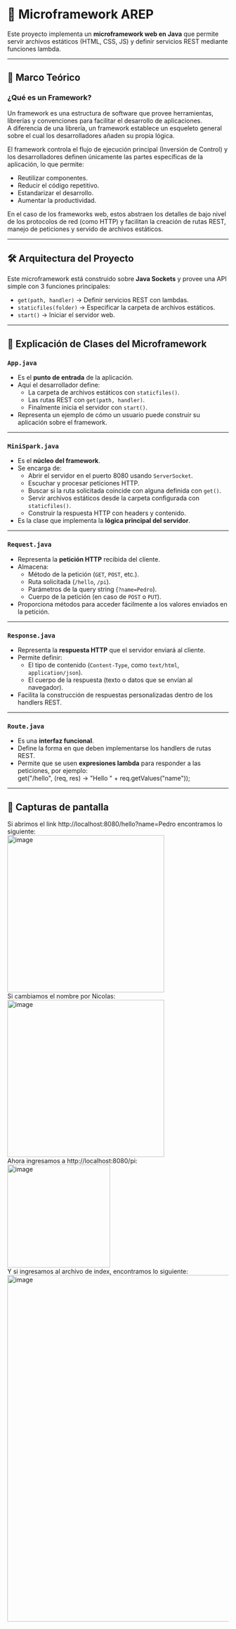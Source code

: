 # 🚀 Microframework AREP

Este proyecto implementa un **microframework web en Java** que permite servir archivos estáticos (HTML, CSS, JS) y definir servicios REST mediante funciones lambda.

---

## 📖 Marco Teórico

### ¿Qué es un Framework?
Un framework es una estructura de software que provee herramientas, librerías y convenciones para facilitar el desarrollo de aplicaciones.  
A diferencia de una librería, un framework establece un esqueleto general sobre el cual los desarrolladores añaden su propia lógica.  

El framework controla el flujo de ejecución principal (Inversión de Control) y los desarrolladores definen únicamente las partes específicas de la aplicación, lo que permite:

- Reutilizar componentes.
- Reducir el código repetitivo.
- Estandarizar el desarrollo.
- Aumentar la productividad.

En el caso de los frameworks web, estos abstraen los detalles de bajo nivel de los protocolos de red (como HTTP) y facilitan la creación de rutas REST, manejo de peticiones y servido de archivos estáticos.

---

## 🛠️ Arquitectura del Proyecto

Este microframework está construido sobre **Java Sockets** y provee una API simple con 3 funciones principales:

- `get(path, handler)` → Definir servicios REST con lambdas.  
- `staticfiles(folder)` → Especificar la carpeta de archivos estáticos.  
- `start()` → Iniciar el servidor web.  

---

## 📂 Explicación de Clases del Microframework

### `App.java`
- Es el **punto de entrada** de la aplicación.  
- Aquí el desarrollador define:  
  - La carpeta de archivos estáticos con `staticfiles()`.  
  - Las rutas REST con `get(path, handler)`.  
  - Finalmente inicia el servidor con `start()`.  
- Representa un ejemplo de cómo un usuario puede construir su aplicación sobre el framework.

---

### `MiniSpark.java`
- Es el **núcleo del framework**.  
- Se encarga de:  
  - Abrir el servidor en el puerto 8080 usando `ServerSocket`.  
  - Escuchar y procesar peticiones HTTP.  
  - Buscar si la ruta solicitada coincide con alguna definida con `get()`.  
  - Servir archivos estáticos desde la carpeta configurada con `staticfiles()`.  
  - Construir la respuesta HTTP con headers y contenido.  
- Es la clase que implementa la **lógica principal del servidor**.

---

### `Request.java`
- Representa la **petición HTTP** recibida del cliente.  
- Almacena:  
  - Método de la petición (`GET`, `POST`, etc.).  
  - Ruta solicitada (`/hello`, `/pi`).  
  - Parámetros de la query string (`?name=Pedro`).  
  - Cuerpo de la petición (en caso de `POST` o `PUT`).  
- Proporciona métodos para acceder fácilmente a los valores enviados en la petición.

---

### `Response.java`
- Representa la **respuesta HTTP** que el servidor enviará al cliente.  
- Permite definir:  
  - El tipo de contenido (`Content-Type`, como `text/html`, `application/json`).  
  - El cuerpo de la respuesta (texto o datos que se envían al navegador).  
- Facilita la construcción de respuestas personalizadas dentro de los handlers REST.

---

### `Route.java`
- Es una **interfaz funcional**.  
- Define la forma en que deben implementarse los handlers de rutas REST.  
- Permite que se usen **expresiones lambda** para responder a las peticiones, por ejemplo:  
  get("/hello", (req, res) -> "Hello " + req.getValues("name"));

---

## 📸 Capturas de pantalla
Si abrimos el link http://localhost:8080/hello?name=Pedro encontramos lo siguiente:  
<img width="357" alt="image" src="https://github.com/user-attachments/assets/d87b7fc4-f869-4a5c-8cba-dc9b5ce51851" />  
Si cambiamos el nombre por Nicolas:  
<img width="357" alt="image" src="https://github.com/user-attachments/assets/331cfd46-c3e7-4303-88ab-c259cb7617ee" />  
Ahora ingresamos a http://localhost:8080/pi:  
<img width="234" alt="image" src="https://github.com/user-attachments/assets/bfb362bf-0a21-4896-bfad-6f1e4ef5b998" />  
Y si ingresamos al archivo de index, encontramos lo siguiente:  
<img width="787" alt="image" src="https://github.com/user-attachments/assets/09b94561-9752-4ede-bac7-1c44cffc4ef9" />
